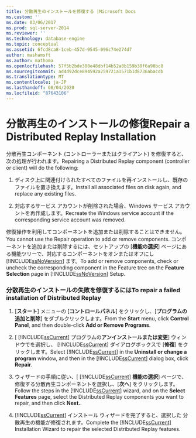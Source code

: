 ```yaml
---
title: 分散再生のインストールを修復する |Microsoft Docs
ms.custom: ''
ms.date: 03/06/2017
ms.prod: sql-server-2014
ms.reviewer: ''
ms.technology: database-engine
ms.topic: conceptual
ms.assetid: 6fcd8ca8-1ceb-457d-9545-096c74e274d7
author: mashamsft
ms.author: mathoma
ms.openlocfilehash: 57f5b2bde308e48dbf14b52a8b159b30f6a98bc8
ms.sourcegitcommit: ad4d92dce894592a259721a1571b1d8736abacdb
ms.translationtype: MT
ms.contentlocale: ja-JP
ms.lasthandoff: 08/04/2020
ms.locfileid: "87643106"
---
```

# <a name="repair-a-distributed-replay-installation"></a><span data-ttu-id="01dbc-102">分散再生のインストールの修復</span><span class="sxs-lookup"><span data-stu-id="01dbc-102">Repair a Distributed Replay Installation</span></span>
  <span data-ttu-id="01dbc-103">分散再生コンポーネント (コントローラーまたはクライアント) を修復すると、次の処理が行われます。</span><span class="sxs-lookup"><span data-stu-id="01dbc-103">Repairing a Distributed Replay component (controller or client) will do the following:</span></span>  
  
1.  <span data-ttu-id="01dbc-104">ディスク上に関連付けられたすべてのファイルを再インストールし、既存のファイルを置き換えます。</span><span class="sxs-lookup"><span data-stu-id="01dbc-104">Install all associated files on disk again, and replace any existing files.</span></span>  
  
2.  <span data-ttu-id="01dbc-105">対応するサービス アカウントが削除された場合、Windows サービス アカウントを再作成します。</span><span class="sxs-lookup"><span data-stu-id="01dbc-105">Recreate the Windows service account if the corresponding service account was removed.</span></span>  
  
 <span data-ttu-id="01dbc-106">修復操作を利用してコンポーネントを追加または削除することはできません。</span><span class="sxs-lookup"><span data-stu-id="01dbc-106">You cannot use the Repair operation to add or remove components.</span></span> <span data-ttu-id="01dbc-107">コンポーネントを追加または削除するには、セットアップの [**機能の選択**] ページにある機能ツリーで、対応するコンポーネントをオンまたはオフにし [!INCLUDE[ssNoVersion](../../includes/ssnoversion-md.md)] ます。</span><span class="sxs-lookup"><span data-stu-id="01dbc-107">To add or remove components, check or uncheck the corresponding component in the Feature tree on the **Feature Selection** page in [!INCLUDE[ssNoVersion](../../includes/ssnoversion-md.md)] Setup.</span></span>  
  
### <a name="to-repair-a-failed-installation-of-distributed-replay"></a><span data-ttu-id="01dbc-108">分散再生のインストールの失敗を修復するには</span><span class="sxs-lookup"><span data-stu-id="01dbc-108">To repair a failed installation of Distributed Replay</span></span>  
  
1.  <span data-ttu-id="01dbc-109">[**スタート**] メニューの [**コントロールパネル**] をクリックし、[**プログラムの追加と削除**] をダブルクリックします。</span><span class="sxs-lookup"><span data-stu-id="01dbc-109">From the **Start** menu, click **Control Panel**, and then double-click **Add or Remove Programs**.</span></span>  
  
2.  <span data-ttu-id="01dbc-110">[ [!INCLUDE[ssCurrent](../../includes/sscurrent-md.md)] プログラムの**アンインストールまたは変更**] ウィンドウでを選択し、 [!INCLUDE[ssCurrent](../../includes/sscurrent-md.md)] ダイアログボックスで [**修復**] をクリックします。</span><span class="sxs-lookup"><span data-stu-id="01dbc-110">Select [!INCLUDE[ssCurrent](../../includes/sscurrent-md.md)] in the **Uninstall or change a program** window, and then in the [!INCLUDE[ssCurrent](../../includes/sscurrent-md.md)] dialog box, click **Repair**.</span></span>  
  
3.  <span data-ttu-id="01dbc-111">ウィザードの手順に従い、[ [!INCLUDE[ssCurrent](../../includes/sscurrent-md.md)] **機能の選択**] ページで、修復する分散再生コンポーネントを選択し、[**次へ**] をクリックします。</span><span class="sxs-lookup"><span data-stu-id="01dbc-111">Follow the steps in the [!INCLUDE[ssCurrent](../../includes/sscurrent-md.md)] wizard, and on the **Select Features** page, select the Distributed Replay components you want to repair, and then click **Next.**.</span></span>  
  
4.  <span data-ttu-id="01dbc-112">[!INCLUDE[ssCurrent](../../includes/sscurrent-md.md)] インストール ウィザードを完了すると、選択した 分散再生の機能が修復されます。</span><span class="sxs-lookup"><span data-stu-id="01dbc-112">Complete the [!INCLUDE[ssCurrent](../../includes/sscurrent-md.md)] Installation Wizard to repair the selected Distributed Replay features.</span></span>  
  
  
